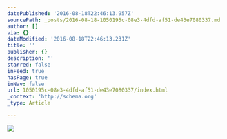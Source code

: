 ```yaml
---
datePublished: '2016-08-18T22:46:13.957Z'
sourcePath: _posts/2016-08-18-1050195c-08e3-4dfd-af51-de43e7080337.md
author: []
via: {}
dateModified: '2016-08-18T22:46:13.231Z'
title: ''
publisher: {}
description: ''
starred: false
inFeed: true
hasPage: true
inNav: false
url: 1050195c-08e3-4dfd-af51-de43e7080337/index.html
_context: 'http://schema.org'
_type: Article

---
```

![](https://the-grid-user-content.s3-us-west-2.amazonaws.com/3271149c-b815-458f-9f2b-a8ac777ed403.jpg)